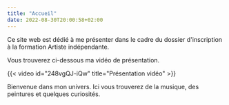```yaml
---
title: "Accueil"
date: 2022-08-30T20:00:58+02:00
---
```


<!-- todo: Mettre photo de Diane -->

Ce site web est dédié à me présenter dans le cadre du dossier d'inscription à la formation Artiste indépendante.

Vous trouverez ci-dessous ma vidéo de présentation.

{{< video id="248vgQJ-iQw" title="Présentation vidéo" >}}

Bienvenue dans mon univers. Ici vous trouverez de la musique, des peintures et quelques curiosités.
